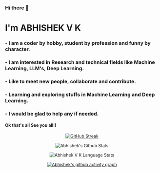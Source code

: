 ### Hi there 👋
# I'm ABHISHEK V K<br>

### - I am a coder by hobby, student by profession and funny by character.
### - I am interested in Research and technical fields like Machine Learning, LLM's, Deep Learning.
### - Like to meet new people, collaborate and contribute.
### - Learning and exploring stuffs in Machine Learning and Deep Learning.
### - I would be glad to help any if needed.<br>

#### Ok that's all See you all!!
<div align="center">
<a href="https://github.com/AstralCoder581">
   <a href="https://git.io/streak-stats"><img src="https://streak-stats.demolab.com?user=AstralCoder581&theme=highcontrast" alt="GitHub Streak" /></a>
</a>
   
![Abhishek's Github Stats](https://github-readme-stats.vercel.app/api?username=AstralCoder581&show_icons=true&include_all_commits=true&theme=radical)

![Abhishek V K Language Stats](https://github-readme-stats.vercel.app/api/top-langs/?username=AstralCoder581&layout=compact&theme=radical)

[![Abhishek's github activity graph](https://github-readme-activity-graph.vercel.app/graph?username=AstralCoder581&theme=github-compact)](https://github.com/ashutosh00710/github-readme-activity-graph)

</div>


<!--
**AstralCoder581/AstralCoder581** is a ✨ _special_ ✨ repository because its `README.md` (this file) appears on your GitHub profile.

Here are some ideas to get you started:

- 🔭 I’m currently working on ...
- 🌱 I’m currently learning ...
- 👯 I’m looking to collaborate on ...
- 🤔 I’m looking for help with ...
- 💬 Ask me about ...
- 📫 How to reach me: ...
- 😄 Pronouns: ...
- ⚡ Fun fact: ...
-->

